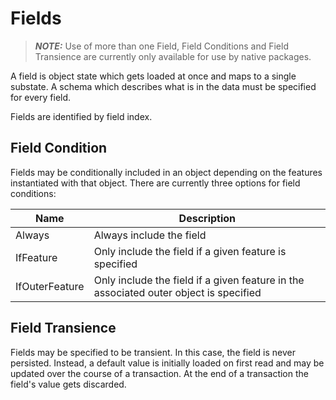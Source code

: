 # Fields

> **_NOTE:_** Use of more than one Field, Field Conditions and Field Transience are currently only available for use by native packages.

A field is object state which gets loaded at once and maps to a single substate. A schema which
describes what is in the data must be specified for every field.

Fields are identified by field index.

## Field Condition

Fields may be conditionally included in an object depending on the features instantiated
with that object. There are currently three options for field conditions:

| Name           | Description                                                                           |
|----------------|---------------------------------------------------------------------------------------|
| Always         | Always include the field                                                              |
| IfFeature      | Only include the field if a given feature is specified                                |
| IfOuterFeature | Only include the field if a given feature in the associated outer object is specified |

## Field Transience

Fields may be specified to be transient. In this case, the field is never persisted. Instead, a default
value is initially loaded on first read and may be updated over the course of a transaction. At the end
of a transaction the field's value gets discarded.
